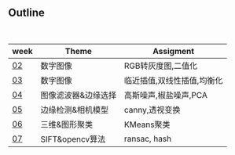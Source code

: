 
## Outline
<br>

| week | Theme | Assigment |
| ---- | ---- | ---- |
|  [02](./Week_02)  |数字图像| RGB转灰度图,二值化 |
|  [03](./Week_03)  |数字图像| 临近插值,双线性插值,均衡化 | 
|  [04](./Week_04)  |图像滤波器&边缘选择| 高斯噪声,椒盐噪声,PCA | 
|  [05](./Week_05)  |边缘检测&相机模型| canny,透视变换 |
|  [06](./Week_06)  |三维&图形聚类| KMeans聚类 |
|  [07](./Week_07)  |SIFT&opencv算法| ransac, hash |
